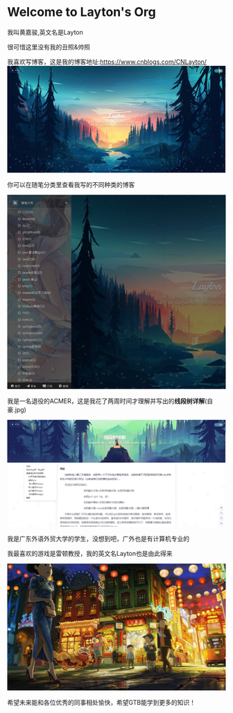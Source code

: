 # Welcome to Layton's Org

我叫黄嘉骏,英文名是Layton

很可惜这里没有我的丑照&帅照

我喜欢写博客，这是我的博客地址:https://www.cnblogs.com/CNLayton/
![Snipaste_2022-01-01_20-50-05](readme.assets/Snipaste_2022-01-01_20-50-05.png)

你可以在随笔分类里查看我写的不同种类的博客

![Snipaste_2022-01-01_20-57-03](readme.assets/Snipaste_2022-01-01_20-57-03.png)

我是一名退役的ACMER，这是我花了两周时间才理解并写出的**线段树详解**(自豪.jpg)

![](readme.assets/Snipaste_2022-01-01_20-58-59.png)

我是广东外语外贸大学的学生，没想到吧，广外也是有计算机专业的

我最喜欢的游戏是雷顿教授，我的英文名Layton也是由此得来

![src=http___cdn.duitang.com_uploads_item_201202_03_20120203184858_avVxr.jpg&refer=http___cdn.duitang](readme.assets/src=http___cdn.duitang.com_uploads_item_201202_03_20120203184858_avVxr.jpg&refer=http___cdn.duitang.png)

希望未来能和各位优秀的同事相处愉快，希望GTB能学到更多的知识！
